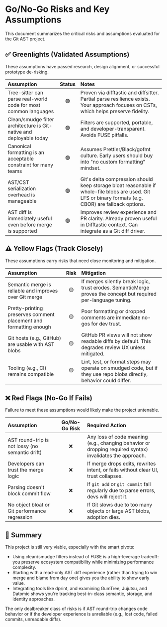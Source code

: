 # Go/No-Go Risks and Key Assumptions

This document summarizes the critical risks and assumptions evaluated for the Git AST project.

## ✅ Greenlights (Validated Assumptions)

These assumptions have passed research, design alignment, or successful prototype de-risking.

| Assumption                                                     | Status | Notes                                                                                                                                     |
| :------------------------------------------------------------- | :----: | :---------------------------------------------------------------------------------------------------------------------------------------- |
| Tree-sitter can parse real-world code for most common languages |   🟢   | Proven via difftastic and diffsitter. Partial parse resilience exists. Your approach focuses on CSTs, which helps preserve fidelity.      |
| Clean/smudge filter architecture is Git-native and deployable today |   🟢   | Filters are supported, portable, and developer-transparent. Avoids FUSE pitfalls.                                                        |
| Canonical formatting is an acceptable constraint for many teams |   🟢   | Assumes Prettier/Black/gofmt culture. Early users should buy into "no custom formatting" mindset.                                        |
| AST/CST serialization overhead is manageable                  |   🟢   | Git's delta compression should keep storage bloat reasonable if whole-file blobs are used. Git LFS or binary formats (e.g. CBOR) are fallback options. |
| AST diff is immediately useful even before merge is supported   |   🟢   | Improves review experience and PR clarity. Already proven useful in Difftastic context. Can integrate as a Git diff driver.          |

## ⚠️ Yellow Flags (Track Closely)

These assumptions carry risks that need close monitoring and mitigation.

| Assumption                                                     | Risk   | Mitigation                                                                                                                                |
| :------------------------------------------------------------- | :----: | :---------------------------------------------------------------------------------------------------------------------------------------- |
| Semantic merge is reliable and improves over Git merge         |   🟡   | If merges silently break logic, trust erodes. SemanticMerge proves the concept but required per-language tuning.                         |
| Pretty-printing preserves comment placement and formatting enough |   🟡   | Poor formatting or dropped comments are immediate no-gos for dev trust.                                                                    |
| Git hosts (e.g., GitHub) are usable with AST blobs             |   🟡   | GitHub PR views will not show readable diffs by default. This degrades review UX unless mitigated.                                           |
| Tooling (e.g., CI) remains compatible                          |   🟡   | Lint, test, or format steps may operate on smudged code, but if they use repo blobs directly, behavior could differ.                    |

## ❌ Red Flags (No-Go If Fails)

Failure to meet these assumptions would likely make the project untenable.

| Assumption                                      | Go/No-Go Risk | Required Action                                                                                           |
| :---------------------------------------------- | :-----------: | :-------------------------------------------------------------------------------------------------------- |
| AST round-trip is not lossy (no semantic drift) |       ❌       | Any loss of code meaning (e.g., changing behavior or dropping required syntax) invalidates the approach. |
| Developers can trust the merge logic            |       ❌       | If merge drops edits, rewrites intent, or fails without clear UI, trust collapses.                           |
| Parsing doesn't block commit flow               |       ❌       | If `git add` or `git commit` fail regularly due to parse errors, devs will reject it.                     |
| No object bloat or Git performance regression   |       ❌       | If Git slows due to too many objects or large AST blobs, adoption dies.                                     |

## 📌 Summary

This project is still very viable, especially with the smart pivots:
*   Using clean/smudge filters instead of FUSE is a high-leverage tradeoff: you preserve ecosystem compatibility while minimizing performance complexity.
*   Starting with a read-only AST diff experience (rather than trying to win merge and blame from day one) gives you the ability to show early value.
*   Integrating tools like dprint, and examining GumTree, Jujutsu, and Datomic shows you're tracking best-in-class semantic, storage, and identity approaches.

The only dealbreaker class of risks is if AST round-trip changes code behavior or if the developer experience is unreliable (e.g., lost code, failed commits, unreadable diffs).
